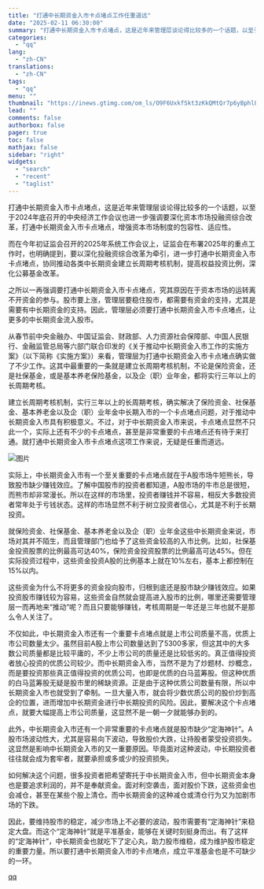 ```yaml
---
title: "打通中长期资金入市卡点堵点工作任重道远"
date: "2025-02-11 06:30:00"
summary: "打通中长期资金入市卡点堵点，这是近年来管理层谈论得比较多的一个话题，以至于2024年底召开的中央经济..."
categories:
  - "qq"
lang:
  - "zh-CN"
translations:
  - "zh-CN"
tags:
  - "qq"
menu: ""
thumbnail: "https://inews.gtimg.com/om_ls/O9F6UxkfSkt3zKkQMtQr7p6yBphlL6nuZClKQgSLnjwFwAA_640360/0"
lead: ""
comments: false
authorbox: false
pager: true
toc: false
mathjax: false
sidebar: "right"
widgets:
  - "search"
  - "recent"
  - "taglist"
---
```


打通中长期资金入市卡点堵点，这是近年来管理层谈论得比较多的一个话题，以至于2024年底召开的中央经济工作会议也进一步强调要深化资本市场投融资综合改革，打通中长期资金入市卡点堵点，增强资本市场制度的包容性、适应性。

而在今年初证监会召开的2025年系统工作会议上，证监会在布署2025年的重点工作时，也明确提到，要以深化投融资综合改革为牵引，进一步打通中长期资金入市卡点堵点，协同推动各类中长期资金建立长周期考核机制，提高权益投资比例，深化公募基金改革。

之所以一再强调要打通中长期资金入市卡点堵点，究其原因在于资本市场的运转离不开资金的参与。股市要上涨，管理层要稳住股市，都需要有资金的支持，尤其是需要有中长期资金的支持。因此，管理层必须要打通中长期资金入市卡点堵点，让更多的中长期资金流入股市。

从春节前中央金融办、中国证监会、财政部、人力资源社会保障部、中国人民银行、金融监管总局等六部门联合印发的《关于推动中长期资金入市工作的实施方案》（以下简称《实施方案》）来看，管理层为打通中长期资金入市卡点堵点确实做了不少工作。这其中最重要的一条就是建立长周期考核机制，不论是保险资金，还是社保基金，或是基本养老保险基金，以及企（职）业年金，都将实行三年以上的长周期考核。

建立长周期考核机制，实行三年以上的长周期考核，确实解决了保险资金、社保基金、基本养老金以及企（职）业年金中长期入市的一个卡点堵点问题，对于推动中长期资金入市具有积极意义。不过，对于中长期资金入市来说，卡点堵点显然不只此一个，实际上还有不少的卡点堵点，甚至是非常重要的卡点堵点还有待于来打通。就打通中长期资金入市卡点堵点这项工作来说，无疑是任重而道远。

![图片](https://inews.gtimg.com/news_bt/OFnNshdw6HN-ZX_vYFnYogHMqAE1NdKCZtCmi4N0MmflUAA/641)

实际上，中长期资金入市有一个至关重要的卡点堵点就在于A股市场牛短熊长，导致股市缺少赚钱效应。了解中国股市的投资者都知道，A股市场的牛市总是很短，而熊市却非常漫长。所以在这样的市场里，投资者赚钱并不容易，相反大多数投资者常年处于亏钱状态。这样的市场显然不利于树立投资者信心，尤其是不利于长期投资。

就保险资金、社保基金、基本养老金以及企（职）业年金这些中长期资金来说，市场对其并不陌生，而且管理部门也给予了这些资金较高的入市比例。比如，社保基金投资股票的比例最高可达40%，保险资金投资股票的比例最高可达45%。但在实际投资过程中，这些资金投资A股的比例基本上就在10%左右，基本上都控制在15%以内。

这些资金为什么不将更多的资金投向股市，归根到底还是股市缺少赚钱效应。如果投资股市赚钱较为容易，这些资金自然就会提高进入股市的比例，哪里还需要管理层一而再地来“推动”呢？而且只要能够赚钱，考核周期是一年还是三年也就不是那么令人关注了。

不仅如此，中长期资金入市还有一个重要卡点堵点就是上市公司质量不高，优质上市公司数量太少。虽然目前A股上市公司数量达到了5300多家，但这其中的大多数公司质量都是比较平庸的，不少上市公司的质量还是比较低劣的。真正值得投资者放心投资的优质公司较少。而中长期资金入市，当然不是为了炒题材、炒概念，而是要投资那些真正值得投资的优质公司，也即是优质的白马蓝筹股。但这种优质的白马蓝筹股无疑是股市里的稀缺资源。正是由于这种优质公司数量有限，所以中长期资金入市也就受到了牵制。一旦大量入市，就会将少数优质公司的股价炒到高企的位置，进而增加中长期资金进行中长期投资的风险。因此，要解决这个卡点堵点，就要大幅提高上市公司质量，这显然不是一朝一夕就能够办到的。

此外，中长期资金入市还有一个非常重要的卡点堵点就是股市缺少“定海神针”。A股市场波动性大，尤其是容易向下波动，导致股价大跌，让持股者蒙受投资损失。这显然是影响中长期资金入市的又一重要原因。毕竟面对这种波动，中长期投资者往往就会成为套牢者，就要承担或多或少的投资损失。

如何解决这个问题，很多投资者把希望寄托于中长期资金入市，但中长期资金本身也是要追求利润的，并不是奉献资金。面对利空袭击，面对股价下跌，这些资金也会减仓，甚至在某些个股上清仓。而中长期资金的这种减仓或清仓行为又为加剧市场的下跌。

因此，要维持股市的稳定，减少市场上不必要的波动，股市需要有“定海神针”来稳定大盘。而这个“定海神针”就是平准基金，能够在关键时刻挺身而出。有了这样的“定海神针”，中长期资金也就吃下了定心丸，助力股市维稳，成为维护股市稳定的重要力量。所以要打通中长期资金入市的卡点堵点，成立平准基金也是不可缺少的一环。

[qq](https://new.qq.com/rain/a/20250211A00HW900)
